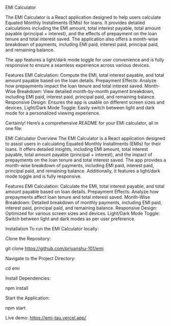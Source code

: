 EMI Calculator

The EMI Calculator is a React application designed to help users calculate Equated Monthly Installments (EMIs) for loans. It provides detailed calculations including the EMI amount, total interest payable, total amount payable (principal + interest), and the effects of prepayment on the loan tenure and total interest saved. The application also offers a month-wise breakdown of payments, including EMI paid, interest paid, principal paid, and remaining balance.

The app features a light/dark mode toggle for user convenience and is fully responsive to ensure a seamless experience across various devices.

Features
EMI Calculation: Compute the EMI, total interest payable, and total amount payable based on the loan details.
Prepayment Effects: Analyze how prepayments impact the loan tenure and total interest saved.
Month-Wise Breakdown: View detailed month-by-month payment breakdown, including EMI paid, interest paid, principal paid, and remaining balance.
Responsive Design: Ensures the app is usable on different screen sizes and devices.
Light/Dark Mode Toggle: Easily switch between light and dark mode for a personalized viewing experience.


Certainly! Here’s a comprehensive README for your EMI calculator, all in one file:

EMI Calculator
Overview
The EMI Calculator is a React application designed to assist users in calculating Equated Monthly Installments (EMIs) for their loans. It offers detailed insights, including EMI amount, total interest payable, total amount payable (principal + interest), and the impact of prepayments on the loan tenure and total interest saved. The app provides a month-wise breakdown of payments, including EMI paid, interest paid, principal paid, and remaining balance. Additionally, it features a light/dark mode toggle and is fully responsive.

Features
EMI Calculation: Calculate the EMI, total interest payable, and total amount payable based on loan details.
Prepayment Effects: Analyze how prepayments affect loan tenure and total interest saved.
Month-Wise Breakdown: Detailed breakdown of monthly payments, including EMI paid, interest paid, principal paid, and remaining balance.
Responsive Design: Optimized for various screen sizes and devices.
Light/Dark Mode Toggle: Switch between light and dark modes as per user preference.


Installation
To run the EMI Calculator locally:

Clone the Repository:

git clone https://github.com/priyanshu-101/emi

Navigate to the Project Directory:

cd emi

Install Dependencies:

npm install

Start the Application:

npm start

Live demo: 
https://emi-tau.vercel.app/
